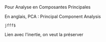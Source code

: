 
Pour Analyse en Composantes Principales 

En anglais, PCA : Principal Component Analysis



	jfff$



Lien avec l'inertie, on veut la préserver






